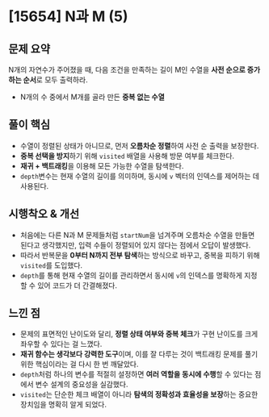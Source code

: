 # [15654] N과 M (5)

## 문제 요약
N개의 자연수가 주어졌을 때, 다음 조건을 만족하는 길이 M인 수열을 **사전 순으로 증가하는 순서**로 모두 출력하라.

- N개의 수 중에서 M개를 골라 만든 **중복 없는 수열**

## 풀이 핵심
- 수열이 정렬된 상태가 아니므로, 먼저 **오름차순 정렬**하여 사전 순 출력을 보장한다.
- **중복 선택을 방지**하기 위해 `visited` 배열을 사용해 방문 여부를 체크한다.
- **재귀 + 백트래킹**을 이용해 모든 가능한 수열을 탐색한다.
- `depth`변수는 현재 수열의 길이를 의미하며, 동시에 `v` 벡터의 인덱스를 제어하는 데 사용된다.

## 시행착오 & 개선
- 처음에는 다른 N과 M 문제들처럼 `startNum`을 넘겨주며 오름차순 수열을 만들면 된다고 생각했지만, 입력 수들이 정렬되어 있지 않다는 점에서 오답이 발생했다.
- 따라서 반복문을 **0부터 N까지 전부 탐색**하는 방식으로 바꾸고, 중복을 피하기 위해 `visited`를 도입했다.
- `depth`를 통해 현재 수열의 길이를 관리하면서 동시에 `v`의 인덱스를 명확하게 지정할 수 있어 코드가 더 간결해졌다.

## 느낀 점
- 문제의 표면적인 난이도와 달리, **정렬 상태 여부와 중복 체크**가 구현 난이도를 크게 좌우할 수 있다는 걸 느꼈다.
- **재귀 함수는 생각보다 강력한 도구**이며, 이를 잘 다루는 것이 백트래킹 문제를 풀기 위한 핵심이라는 걸 다시 한 번 깨달았다.
- `depth`처럼 하나의 변수를 적절히 설정하면 **여러 역할을 동시에 수행**할 수 있다는 점에서 변수 설계의 중요성을 실감했다.
- `visited`는 단순한 체크 배열이 아니라 **탐색의 정확성과 효율성을 보장**하는 중요한 장치임을 명확히 알게 되었다.